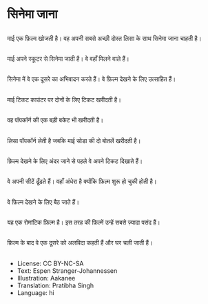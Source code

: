 # सिनेमा जाना

##
माई एक फ़िल्म खोजती है। वह अपनी सबसे अच्छी दोस्त लिसा के साथ सिनेमा जाना चाहती है।

##
माई अपने स्कूटर से सिनेमा जाती है। वे वहाँ मिलने वाले हैं।

##
सिनेमा में वे एक दूसरे का अभिवादन करते हैं। वे फ़िल्म देखने के लिए उत्साहित हैं।

##
माई टिकट काउंटर पर दोनों के लिए टिकट खरीदती है।

##
वह पॉपकॉर्न की एक बड़ी बकेट भी खरीदती है।

##
लिसा पॉपकॉर्न लेती है जबकि माई सोडा की दो बोतलें खरीदती है।

##
फ़िल्म देखने के लिए अंदर जाने से पहले वे अपने टिकट दिखाते हैं।

##
वे अपनी सीटें ढूँढते हैं। वहाँ अंधेरा है क्योंकि फ़िल्म शुरू हो चुकी होती है।

##
वे फ़िल्म देखने के लिए बैठ जाते हैं।

##
यह एक रोमांटिक फ़िल्म है। इस तरह की फ़िल्में उन्हें सबसे ज़्यादा पसंद हैं।

##
फ़िल्म के बाद वे एक दूसरे को अलविदा कहती हैं और घर चली जाती हैं।

##
* License: CC BY-NC-SA
* Text: Espen Stranger-Johannessen
* Illustration: Aakanee
* Translation: Pratibha Singh
* Language: hi
